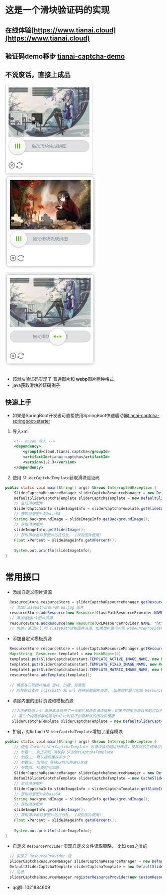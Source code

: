 # 这是一个滑块验证码的实现
## 在线体验[https://www.tianai.cloud](https://www.tianai.cloud)
## 验证码demo移步 [tianai-captcha-demo](https://gitee.com/tianai/tianai-captcha-demo)
## 不说废话，直接上成品
![](image/1.png)
![](image/2.png)
![](image/3.png)

- 该滑块验证码实现了 普通图片和 **webp**图片两种格式
- java获取滑块验证码例子


##  快速上手
- 如果是SpringBoot开发者可直接使用SpringBoot快速启动器[tianai-captcha-springboot-starter](https://gitee.com/tianai/tianai-captcha-springboot-starter)
1. 导入xml
```xml
    <!-- maven 导入 -->
    <dependency>
        <groupId>cloud.tianai.captcha</groupId>
        <artifactId>tianai-captcha</artifactId>
        <version>1.2.3</version>
    </dependency>
```
2. 使用 `SliderCaptchaTemplate`获取滑块验证码
```java
public static void main(String[] args) throws InterruptedException {
    SliderCaptchaResourceManager sliderCaptchaResourceManager = new DefaultSliderCaptchaResourceManager();
    DefaultSliderCaptchaTemplate sliderCaptchaTemplate = new DefaultSliderCaptchaTemplate(sliderCaptchaResourceManager, true);
    // 生成滑块图片
    SliderCaptchaInfo slideImageInfo = sliderCaptchaTemplate.getSlideImageInfo();
    // 获取背景图片的base64
    String backgroundImage = slideImageInfo.getBackgroundImage();
    // 获取滑块图片
    slideImageInfo.getSliderImage();
    // 获取滑块被背景图片的百分比， (校验图片使用)
    Float xPercent = slideImageInfo.getXPercent();

    System.out.println(slideImageInfo);
}
```
# 常用接口
- 添加自定义图片资源
```java
  ResourceStore resourceStore = sliderCaptchaResourceManager.getResourceStore();=
  // 添加classpath目录下的 aa.jpg 图片      
  resourceStore.addResource(new Resource(ClassPathResourceProvider.NAME, "/aa.jpg"));
  // 添加远程url图片资源
  resourceStore.addResource(new Resource(URLResourceProvider.NAME, "http://www.xx.com/aa.jpg"));
  // 内置了通过url 和 classpath读取图片资源，如果想扩展可实现 ResourceProvider 接口，进行自定义扩展
```
- 添加自定义模板资源
```java
  ResourceStore resourceStore = sliderCaptchaResourceManager.getResourceStore();=
  Map<String, Resource> template1 = new HashMap<>(4);
  template1.put(SliderCaptchaConstant.TEMPLATE_ACTIVE_IMAGE_NAME, new Resource(ClassPathResourceProvider.NAME,"/active.png"));
  template1.put(SliderCaptchaConstant.TEMPLATE_FIXED_IMAGE_NAME, new Resource(ClassPathResourceProvider.NAME, "/fixed.png"));
  template1.put(SliderCaptchaConstant.TEMPLATE_MATRIX_IMAGE_NAME, new Resource(ClassPathResourceProvider.NAME, "/matrix.png"));
  resourceStore.addTemplate(template1);

  // 模板与三张图片组成 滑块、凹槽、背景图 
  // 同样默认支持 classpath 和 url 两种获取图片资源， 如果想扩展可实现 ResourceProvider 接口，进行自定义扩展
```
- 清除内置的图片资源和模板资源
 ```java
    //为方便快速上手 系统本身自带了一张图片和两套滑块模板，如果不想用系统自带的可以不让它加载系统自带的
    // 第二个构造参数设置为false时将不加载默认的图片和模板
    SliderCaptchaTemplate sliderCaptchaTemplate = new DefaultSliderCaptchaTemplate(sliderCaptchaResourceManager, false);
```
- 扩展，对`DefaultSliderCaptchaTemplate`增加了缓存模块
```java
public static void main(String[] args) throws InterruptedException {
    // 使用 CacheSliderCaptchaTemplate 对滑块验证码进行缓存，使其提前生成滑块图片
    // 参数一: 真正实现 滑块的 SliderCaptchaTemplate
    // 参数二: 默认提前缓存多少个
    // 参数三: 出错后 等待xx时间再进行生成
    // 参数四: 检查时间间隔    
    SliderCaptchaResourceManager sliderCaptchaResourceManager = new DefaultSliderCaptchaResourceManager();
    DefaultSliderCaptchaTemplate sliderCaptchaTemplate = new CacheSliderCaptchaTemplate(new DefaultSliderCaptchaTemplate(sliderCaptchaResourceManager, true), 10, 1000, 100);
    // 生成滑块图片
    SliderCaptchaInfo slideImageInfo = sliderCaptchaTemplate.getSlideImageInfo();
    // 获取背景图片的base64
    String backgroundImage = slideImageInfo.getBackgroundImage();
    // 获取滑块图片
    slideImageInfo.getSliderImage();
    // 获取滑块被背景图片的百分比， (校验图片使用)
    Float xPercent = slideImageInfo.getXPercent();

    System.out.println(slideImageInfo);
}
```
- 自定义 `ResourceProvider` 实现自定义文件读取策略， 比如 oss之类的

```java
  // 实现了 ResourceProvider 后
  SliderCaptchaResourceManager sliderCaptchaResourceManager = new DefaultSliderCaptchaResourceManager();
  DefaultSliderCaptchaTemplate sliderCaptchaTemplate = new DefaultSliderCaptchaTemplate(sliderCaptchaResourceManager, true);
  // 注册
  sliderCaptchaResourceManager.registerResourceProvider(new CustomResourceProvider());
```
- qq群: 1021884609